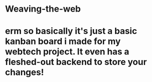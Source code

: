 # Weaving-the-web
# erm so basically it's just a basic kanban board i made for my webtech project. It even has a fleshed-out backend to store your changes!
